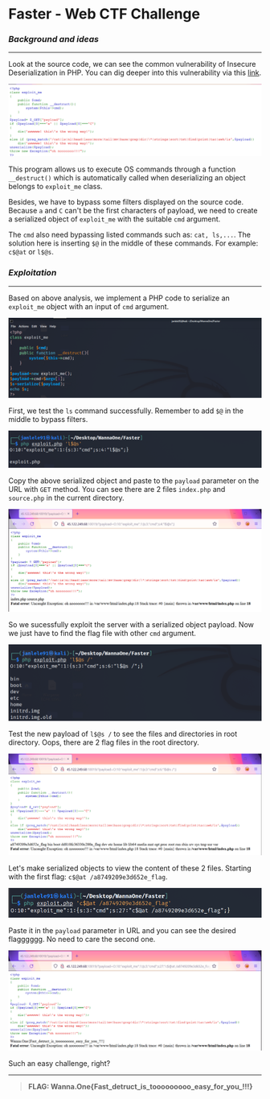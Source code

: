 # **Faster - Web CTF Challenge**

### ***Background and ideas***
---

Look at the source code, we can see the common vulnerability of Insecure Deserialization in PHP. You can dig deeper into this vulnerability via this [link](https://portswigger.net/web-security/deserialization/exploiting).

![sourcecode](images/sourcecode.png)

This program allows us to execute OS commands through a function `__destruct()` which is automatically called when deserializing an object belongs to `exploit_me` class. 

Besides, we have to bypass some filters displayed on the source code. Because `a` and `C` can't be the first characters of payload, we need to create a serialized object of `exploit_me` with the suitable `cmd` argument. 

The `cmd` also need bypassing listed commands such as: `cat, ls,...`. The solution here is inserting `$@` in the middle of these commands. For example: `c$@at` or `l$@s`.

### ***Exploitation***
---

Based on above analysis, we implement a PHP code to serialize an `exploit_me` object with an input of `cmd` argument.  

![cmdflag](images/code.png)

First, we test the `ls` command successfully. Remember to add `$@` in the middle to bypass filters.

![cmdflag](images/test.png)

Copy the above serialized object and paste to the `payload` parameter on the URL with `GET` method. You can see there are 2 files `index.php`  and `source.php` in the current directory. 

![cmdflag](images/test1.png)

So we sucessfully exploit the server with a serialized object payload. Now we just have to find the flag file with other `cmd` argument.

![cmdflag](images/testroot.png)

Test the new payload of `l$@s /` to see the files and directories in root directory. Oops, there are 2 flag files in the root directory.

![cmdflag](images/lsroot.png)

Let's make serialized objects to view the content of these 2 files. Starting with the first flag: `c$@at /a8749209e3d652e_flag`.

![cmdflag](images/cmdflag.png)

Paste it in the `payload` parameter in URL and you can see the desired flagggggg. No need to care the second one.

![cmdflag](images/flag.png)

Such an easy challenge, right? 

---

> **FLAG: Wanna.One{Fast_detruct_is_tooooooooo_easy_for_you_!!!}**





